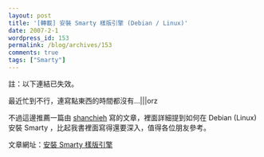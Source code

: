 ```yaml
---
layout: post
title: '[轉載] 安裝 Smarty 樣版引擎 (Debian / Linux)'
date: 2007-2-1
wordpress_id: 153
permalink: /blog/archives/153
comments: true
tags: ["Smarty"]
---
```


註：以下連結已失效。

最近忙到不行，連寫點東西的時間都沒有...|||orz

不過這邊推薦一篇由 [shanchieh](http://www.ur-solution.com/) 寫的文章，裡面詳細提到如何在 Debian (Linux) 安裝 Smarty ，比起我書裡面寫得還要深入，值得各位朋友參考。

文章網址：[安裝 Smarty 樣版引擎](http://www.ur-solution.com/?p=62)
